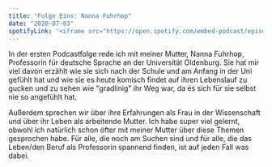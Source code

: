 ```yaml
---
title: "Folge Eins: Nanna Fuhrhop"
date: "2020-07-03"
spotifyLink: '<iframe src="https://open.spotify.com/embed-podcast/episode/5uuSFNTp5Fq6EBjhYnApom" width="100%" height="232" frameborder="0" allowtransparency="true" allow="encrypted-media"></iframe>'
---
```


In der ersten Podcastfolge rede ich mit meiner Mutter, Nanna Fuhrhop, Professorin für deutsche Sprache an der Universität Oldenburg. Sie hat mir viel davon erzählt wie sie sich nach der Schule und am Anfang in der Uni gefühlt hat und wie sie es heute komisch findet auf ihren Lebenslauf zu gucken und zu sehen wie "gradlinig" ihr Weg war, da es sich für sie selbst nie so angefühlt hat.

Außerdem sprechen wir über ihre Erfahrungen als Frau in der Wissenschaft und über ihr Leben als arbeitende Mutter. 
Ich habe super viel gelernt, obwohl ich natürlich schon öfter mit meiner Mutter über diese Themen gesprochen habe.
Für alle, die noch am Suchen sind und für alle, die das Leben/den Beruf als Professorin spannend finden, ist auf jeden Fall was dabei. 